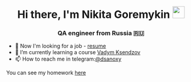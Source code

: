 
<!-- Вступление и приветствие -->
<h1 align="center">Hi there, I'm Nikita Goremykin
<img src="https://github.com/blackcater/blackcater/raw/main/images/Hi.gif" height="32"/></h1>
<h3 align="center">QA engineer from Russia 🇷🇺</h3>


<!-- Рассказ о себе: -->
- 🐝 Now I'm looking for a job - <a href="(https://disk.yandex.ru/i/-limrhm6w2R6kA](https://drive.google.com/file/d/1bDT30fcRy9ZLpTtY8nfZdK5arKqt8HWP/view?usp=sharing)">resume</a>
- 🌱 I’m currently learning a course <a href="https://ksendzov.com/">Vadym Ksendzov</a>
- 📫 How to reach me in telegram:<a href ="https://t.me/dsanoxy">@dsanoxy</a>
 
 You can see my homework <a href="https://github.com/mynameisnoxy/examples-of-homework">here</a>



